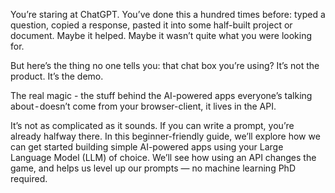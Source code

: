You’re staring at ChatGPT. You’ve done this a hundred times before: typed a question, copied a response, pasted it into some half-built project or document. Maybe it helped. Maybe it wasn’t quite what you were looking for.

But here’s the thing no one tells you: that chat box you’re using? It’s not the product. It’s the demo.

The real magic - the stuff behind the AI-powered apps everyone’s talking about - doesn’t come from your browser-client, it lives in the API.

It’s not as complicated as it sounds. If you can write a prompt, you’re already halfway there. In this beginner-friendly guide, we’ll explore how we can get started building simple AI-powered apps using your Large Language Model (LLM) of choice. We’ll see how using an API changes the game, and helps us level up our prompts — no machine learning PhD required.